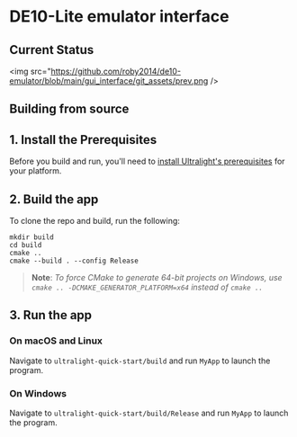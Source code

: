 # DE10-Lite emulator interface

## Current Status
<img src="https://github.com/roby2014/de10-emulator/blob/main/gui_interface/git_assets/prev.png />

## Building from source 
## 1. Install the Prerequisites

Before you build and run, you'll need to [install Ultralight's prerequisites](https://docs.ultralig.ht/docs/installing-prerequisites) for your platform.

## 2. Build the app

To clone the repo and build, run the following:

```shell
mkdir build
cd build
cmake ..
cmake --build . --config Release
```

> **Note**: _To force CMake to generate 64-bit projects on Windows, use `cmake .. -DCMAKE_GENERATOR_PLATFORM=x64` instead of `cmake ..`_

## 3. Run the app

### On macOS and Linux

Navigate to `ultralight-quick-start/build` and run `MyApp` to launch the program.

### On Windows

Navigate to `ultralight-quick-start/build/Release` and run `MyApp` to launch the program.

